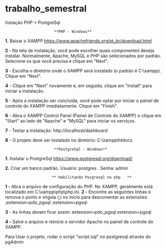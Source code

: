 # trabalho_semestral

Instação PHP + PostgreSql


                          **PHP - Windows**
                          
**1.** Baixar o XAMPP https://www.apachefriends.org/pt_br/download.html

**2** - Na tela de instalação, você pode escolher quais componentes deseja instalar. Normalmente, Apache, MySQL e PHP são selecionados por padrão. Selecione os que você precisa e clique em "Next".

**3** - Escolha o diretório onde o XAMPP será instalado (o padrão é C:\xampp). Clique em "Next".

**4** - Clique em "Next" novamente e, em seguida, clique em "Install" para iniciar a instalação.

**5** - Após a instalação ser concluída, você pode optar por iniciar o painel de controle do XAMPP imediatamente. Clique em "Finish".

**6** - Abra o XAMPP Control Panel (Painel de Controle do XAMPP) e clique em "Start" ao lado de "Apache" e "MySQL" para iniciar os serviços.

**7** - Testar a instalação: http://localhost/dashboard

**8** - O projeto deve ser instalado no diretório: C:\xampp\htdocs



                          **PostgreSql - Windows**
**1.** Instalar o PostgreSql https://www.postgresql.org/download/

**2.** Criar um banco padrão. Usuário: postgres . Senha: admin

                         ** Habilitando Posgresql no php   **                       
**1 -** Abra o arquivo de configuração do PHP. No XAMPP, geralmente está localizado em C:\xampp\php\php.ini.
**2 -** Encontre as seguintes linhas e remova o ponto e vírgula (;) no início para descomentar as extensões:
;extension=pdo_pgsql
;extension=pgsql

**3** - As linhas devem ficar assim:
extension=pdo_pgsql
extension=pgsql

**4 -** Salve o arquivo e reinicie o servidor Apache no painel de controle do XAMPP.

Para Usar o projeto, rodar o script "script.sql" no postgresql através do pgAdmin
   
